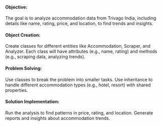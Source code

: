 #### Objective: 
The goal is to analyze accommodation data from Trivago India, including details like name, rating, price, and location, to find trends and insights.

#### Object Creation:
Create classes for different entities like Accommodation, Scraper, and Analyzer.
Each class will have attributes (e.g., name, rating) and methods (e.g., scraping data, analyzing trends).

#### Problem Solving:
Use classes to break the problem into smaller tasks.
Use inheritance to handle different accommodation types (e.g., hotel, resort) with shared properties.

#### Solution Implementation:
Run the analysis to find patterns in price, rating, and location.
Generate reports and insights about accommodation trends.
